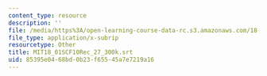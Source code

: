 ```yaml
---
content_type: resource
description: ''
file: /media/https%3A/open-learning-course-data-rc.s3.amazonaws.com/18-01sc-single-variable-calculus-fall-2010/85395e0468bd0b23f65545a7e7219a16_MIT18_01SCF10Rec_27_300k.srt
file_type: application/x-subrip
resourcetype: Other
title: MIT18_01SCF10Rec_27_300k.srt
uid: 85395e04-68bd-0b23-f655-45a7e7219a16
---
```

